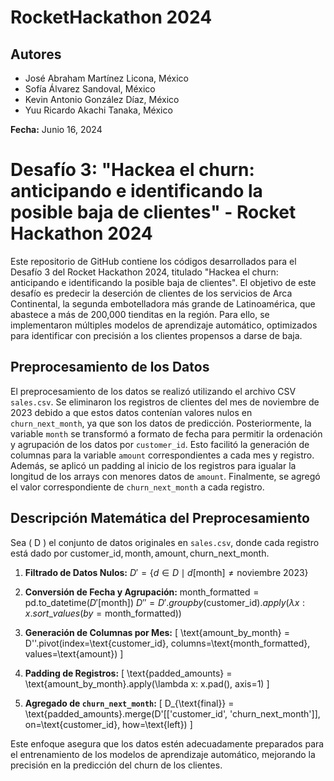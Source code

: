 # RocketHackathon 2024

## Autores
- José Abraham Martínez Licona, México
- Sofía Álvarez Sandoval, México
- Kevin Antonio González Díaz, México
- Yuu Ricardo Akachi Tanaka, México 

**Fecha:** Junio 16, 2024

# Desafío 3: "Hackea el churn: anticipando e identificando la posible baja de clientes" - Rocket Hackathon 2024

Este repositorio de GitHub contiene los códigos desarrollados para el Desafío 3 del Rocket Hackathon 2024, titulado "Hackea el churn: anticipando e identificando la posible baja de clientes". El objetivo de este desafío es predecir la deserción de clientes de los servicios de Arca Continental, la segunda embotelladora más grande de Latinoamérica, que abastece a más de 200,000 tienditas en la región. Para ello, se implementaron múltiples modelos de aprendizaje automático, optimizados para identificar con precisión a los clientes propensos a darse de baja.

## Preprocesamiento de los Datos

El preprocesamiento de los datos se realizó utilizando el archivo CSV `sales.csv`. Se eliminaron los registros de clientes del mes de noviembre de 2023 debido a que estos datos contenían valores nulos en `churn_next_month`, ya que son los datos de predicción. Posteriormente, la variable `month` se transformó a formato de fecha para permitir la ordenación y agrupación de los datos por `customer_id`. Esto facilitó la generación de columnas para la variable `amount` correspondientes a cada mes y registro. Además, se aplicó un padding al inicio de los registros para igualar la longitud de los arrays con menores datos de `amount`. Finalmente, se agregó el valor correspondiente de `churn_next_month` a cada registro.

## Descripción Matemática del Preprocesamiento

Sea \( D \) el conjunto de datos originales en `sales.csv`, donde cada registro está dado por ${ \text{customer_id}, \text{month}, \text{amount}, \text{churn_next_month} }$. 

1. **Filtrado de Datos Nulos:**
  $D' = \{ d \in D \mid d[\text{month}] \neq \text{noviembre 2023} \}$

2. **Conversión de Fecha y Agrupación:**
   $\text{month\_formatted} = \text{pd.to\_datetime}(D'[\text{month}])$
   $D'' = D'.groupby(\text{customer\_id}).apply(\lambda x: x.sort\_values(by=\text{month\_formatted}))$

3. **Generación de Columnas por Mes:**
   \[
   \text{amount\_by\_month} = D''.pivot(index=\text{customer_id}, columns=\text{month\_formatted}, values=\text{amount})
   \]

4. **Padding de Registros:**
   \[
   \text{padded\_amounts} = \text{amount\_by\_month}.apply(\lambda x: x.pad(), axis=1)
   \]

5. **Agregado de `churn_next_month`:**
   \[
   D_{\text{final}} = \text{padded\_amounts}.merge(D'[['customer_id', 'churn_next_month']], on=\text{customer_id}, how=\text{left})
   \]

Este enfoque asegura que los datos estén adecuadamente preparados para el entrenamiento de los modelos de aprendizaje automático, mejorando la precisión en la predicción del churn de los clientes.
